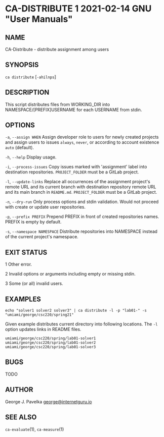 # CA-DISTRIBUTE 1 2021-02-14 GNU "User Manuals"

## NAME

CA-Distribute - distribute assignment among users

## SYNOPSIS

`ca distribute` [`-ahilnps`]

## DESCRIPTION

This script distributes files from WORKING_DIR into NAMESPACE/[PREFIX]USERNAME for each USERNAME from stdin.

## OPTIONS

`-a`, `--assign WHEN`
       Assign developer role to users for newly created projects and assign users to issues `always`, `never`, or according to account existence `auto` (default).

`-h`, `--help`
       Display usage.

`-i`, `--process-issues`
       Copy issues marked with 'assignment' label into destination repositories. `PROJECT_FOLDER` must be a GitLab project.

`-l`, `--update-links`
       Replace all occurrences of the assignment project's remote URL and its current branch with destination repository remote URL and its main branch in `README.md`. `PROJECT_FOLDER` must be a GitLab project.

`-n`, `--dry-run`
       Only process options and stdin validation. Would not proceed with create or update user repositories.

`-p`, `--prefix PREFIX`
       Prepend PREFIX in front of created repositories names. PREFIX is empty by default.

`-s`, `--namespace NAMESPACE`
       Distribute repositories into NAMESPACE instead of the current project's namespace.

## EXIT STATUS

1      Other error.

2      Invalid options or arguments including empty or missing stdin.

3      Some (or all) invalid users.

## EXAMPLES

```
echo "solver1 solver2 solver3" | ca distribute -l -p "lab01-" -s "umiami/george/csc220/spring21"
```

Given example distributes current directory into following locations. The `-l` option updates links in README files.

```
umiami/george/csc220/spring/lab01-solver1
umiami/george/csc220/spring/lab01-solver2
umiami/george/csc220/spring/lab01-solver3
```

## BUGS

TODO

## AUTHOR

George J. Pavelka <george@internetguru.io>

## SEE ALSO

`ca-evaluate`(1), `ca-measure`(1)
